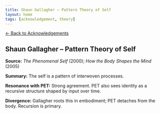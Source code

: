 ```yaml
---
title: Shaun Gallagher – Pattern Theory of Self
layout: home
tags: [acknowledgement, theory]
---
```


[← Back to Acknowledgements](/ideas/acknowledgements/)

## Shaun Gallagher – Pattern Theory of Self

**Source:** *The Phenomenal Self* (2000); *How the Body Shapes the Mind* (2005)

**Summary:** The self is a pattern of interwoven processes.

**Resonance with PET:** Strong agreement. PET also sees identity as a recursive structure shaped by input over time.

**Divergence:** Gallagher roots this in embodiment; PET detaches from the body. Recursion is primary.
